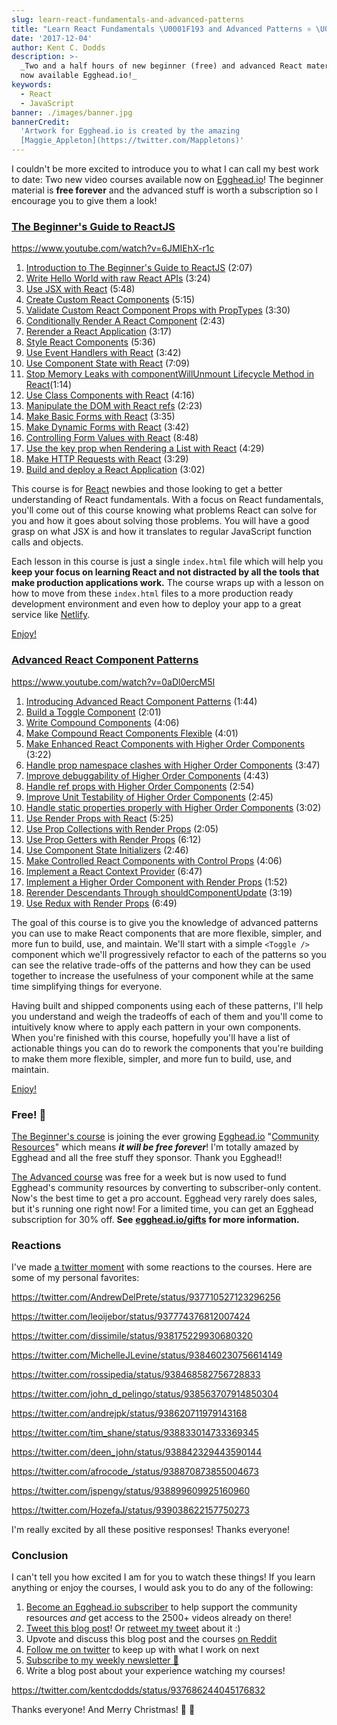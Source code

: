 ```yaml
---
slug: learn-react-fundamentals-and-advanced-patterns
title: "Learn React Fundamentals \U0001F193 and Advanced Patterns ⚛️ \U0001F381"
date: '2017-12-04'
author: Kent C. Dodds
description: >-
  _Two and a half hours of new beginner (free) and advanced React material are
  now available Egghead.io!_
keywords:
  - React
  - JavaScript
banner: ./images/banner.jpg
bannerCredit:
  'Artwork for Egghead.io is created by the amazing
  [Maggie_Appleton](https://twitter.com/Mappletons)'
---
```


I couldn't be more excited to introduce you to what I can call my best work to
date: Two new video courses available now on [Egghead.io](http://egghead.io/)!
The beginner material is **free forever** and the advanced stuff is worth a
subscription so I encourage you to give them a look!

### [The Beginner's Guide to ReactJS](https://egghead.io/courses/the-beginner-s-guide-to-reactjs)

https://www.youtube.com/watch?v=6JMIEhX-r1c

1.  [Introduction to The Beginner's Guide to ReactJS](https://egghead.io/lessons/react-introduction-to-the-beginner-s-guide-to-reactjs)
    (2:07)
2.  [Write Hello World with raw React APIs](https://egghead.io/lessons/react-write-hello-world-with-raw-react-apis)
    (3:24)
3.  [Use JSX with React](https://egghead.io/lessons/react-use-jsx-with-react)
    (5:48)
4.  [Create Custom React Components](https://egghead.io/lessons/react-create-custom-react-components)
    (5:15)
5.  [Validate Custom React Component Props with PropTypes](https://egghead.io/lessons/react-validate-custom-react-component-props-with-proptypes)
    (3:30)
6.  [Conditionally Render A React Component](https://egghead.io/lessons/egghead-conditionally-render-a-react-component)
    (2:43)
7.  [Rerender a React Application](https://egghead.io/lessons/react-rerender-a-react-application)
    (3:17)
8.  [Style React Components](https://egghead.io/lessons/react-style-react-components)
    (5:36)
9.  [Use Event Handlers with React](https://egghead.io/lessons/egghead-use-event-handlers-with-react)
    (3:42)
10. [Use Component State with React](https://egghead.io/lessons/react-use-component-state-with-react)
    (7:09)
11. [Stop Memory Leaks with componentWillUnmount Lifecycle Method in React](https://egghead.io/lessons/react-stop-memory-leaks-with-componentwillunmount-lifecycle-method-in-react)(1:14)
12. [Use Class Components with React](https://egghead.io/lessons/egghead-use-class-components-with-react)
    (4:16)
13. [Manipulate the DOM with React refs](https://egghead.io/lessons/egghead-manipulate-the-dom-with-react-refs)
    (2:23)
14. [Make Basic Forms with React](https://egghead.io/lessons/egghead-make-basic-forms-with-react)
    (3:35)
15. [Make Dynamic Forms with React](https://egghead.io/lessons/egghead-make-dynamic-forms-with-react)
    (3:42)
16. [Controlling Form Values with React](https://egghead.io/lessons/egghead-controlling-form-values-with-react)
    (8:48)
17. [Use the key prop when Rendering a List with React](https://egghead.io/lessons/egghead-use-the-key-prop-when-rendering-a-list-with-react)
    (4:29)
18. [Make HTTP Requests with React](https://egghead.io/lessons/egghead-make-http-requests-with-react)
    (3:29)
19. [Build and deploy a React Application](https://egghead.io/lessons/egghead-build-and-deploy-a-react-application)
    (3:02)

This course is for [React](https://reactjs.org/) newbies and those looking to
get a better understanding of React fundamentals. With a focus on React
fundamentals, you'll come out of this course knowing what problems React can
solve for you and how it goes about solving those problems. You will have a good
grasp on what JSX is and how it translates to regular JavaScript function calls
and objects.

Each lesson in this course is just a single `index.html` file which will help
you **keep your focus on learning React and not distracted by all the tools that
make production applications work.** The course wraps up with a lesson on how to
move from these `index.html` files to a more production ready development
environment and even how to deploy your app to a great service like
[Netlify](https://www.netlify.com/).

[Enjoy!](https://egghead.io/courses/the-beginner-s-guide-to-reactjs)

### [Advanced React Component Patterns](https://egghead.io/courses/advanced-react-component-patterns)

https://www.youtube.com/watch?v=0aDl0ercM5I

1.  [Introducing Advanced React Component Patterns](https://egghead.io/lessons/react-introducing-advanced-react-component-patterns)
    (1:44)
2.  [Build a Toggle Component](https://egghead.io/lessons/react-build-a-toggle-component)
    (2:01)
3.  [Write Compound Components](https://egghead.io/lessons/react-write-compound-components)
    (4:06)
4.  [Make Compound React Components Flexible](https://egghead.io/lessons/react-make-compound-react-components-flexible)
    (4:01)
5.  [Make Enhanced React Components with Higher Order Components](https://egghead.io/lessons/react-make-enhanced-react-components-with-higher-order-components)
    (3:22)
6.  [Handle prop namespace clashes with Higher Order Components](https://egghead.io/lessons/react-handle-prop-namespace-clashes-with-higher-order-components)
    (3:47)
7.  [Improve debuggability of Higher Order Components](https://egghead.io/lessons/react-improve-debuggability-of-higher-order-components)
    (4:43)
8.  [Handle ref props with Higher Order Components](https://egghead.io/lessons/react-handle-ref-props-with-higher-order-components)
    (2:54)
9.  [Improve Unit Testability of Higher Order Components](https://egghead.io/lessons/react-improve-unit-testability-of-higher-order-components)
    (2:45)
10. [Handle static properties properly with Higher Order Components](https://egghead.io/lessons/react-handle-static-properties-properly-with-higher-order-components)
    (3:02)
11. [Use Render Props with React](https://egghead.io/lessons/react-use-render-props-with-react)
    (5:25)
12. [Use Prop Collections with Render Props](https://egghead.io/lessons/react-use-prop-collections-with-render-props)
    (2:05)
13. [Use Prop Getters with Render Props](https://egghead.io/lessons/react-use-prop-getters-with-render-props)
    (6:12)
14. [Use Component State Initializers](https://egghead.io/lessons/react-use-component-state-initializers)
    (2:46)
15. [Make Controlled React Components with Control Props](https://egghead.io/lessons/react-make-controlled-react-components-with-control-props)
    (4:06)
16. [Implement a React Context Provider](https://egghead.io/lessons/react-implement-a-react-context-provider)
    (6:47)
17. [Implement a Higher Order Component with Render Props](https://egghead.io/lessons/react-implement-a-higher-order-component-with-render-props)
    (1:52)
18. [Rerender Descendants Through shouldComponentUpdate](https://egghead.io/lessons/react-rerender-descendants-through-shouldcomponentupdate)
    (3:19)
19. [Use Redux with Render Props](https://egghead.io/lessons/react-use-redux-with-render-props)
    (6:49)

The goal of this course is to give you the knowledge of advanced patterns you
can use to make React components that are more flexible, simpler, and more fun
to build, use, and maintain. We'll start with a simple `<Toggle />` component
which we'll progressively refactor to each of the patterns so you can see the
relative trade-offs of the patterns and how they can be used together to
increase the usefulness of your component while at the same time simplifying
things for everyone.

Having built and shipped components using each of these patterns, I'll help you
understand and weigh the tradeoffs of each of them and you'll come to
intuitively know where to apply each pattern in your own components. When you're
finished with this course, hopefully you'll have a list of actionable things you
can do to rework the components that you're building to make them more flexible,
simpler, and more fun to build, use, and maintain.

[Enjoy!](https://egghead.io/courses/advanced-react-component-patterns)

### Free! 🤑

[The Beginner's course](https://egghead.io/courses/the-beginner-s-guide-to-reactjs)
is joining the ever growing [Egghead.io](http://egghead.io/)
"[Community Resources](https://egghead.io/community/resources)" which means
**_it will be free forever_**! I'm totally amazed by Egghead and all the free
stuff they sponsor. Thank you Egghead!!

[The Advanced course](https://egghead.io/courses/advanced-react-component-patterns)
was free for a week but is now used to fund Egghead's community resources by
converting to subscriber-only content. Now's the best time to get a pro account.
Egghead very rarely does sales, but it's running one right now! For a limited
time, you can get an Egghead subscription for 30% off. **See**
[**egghead.io/gifts**](https://egghead.io/gifts) **for more information.**

### Reactions

I've made [a twitter moment](https://twitter.com/i/moments/939148994017509376)
with some reactions to the courses. Here are some of my personal favorites:

https://twitter.com/AndrewDelPrete/status/937710527123296256

https://twitter.com/leoijebor/status/937774376812007424

https://twitter.com/dissimile/status/938175229930680320

https://twitter.com/MichelleJLevine/status/938460230756614149

https://twitter.com/rossipedia/status/938468582756728833

https://twitter.com/john_d_pelingo/status/938563707914850304

https://twitter.com/andrejpk/status/938620711979143168

https://twitter.com/tim_shane/status/938833014733369345

https://twitter.com/deen_john/status/938842329443590144

https://twitter.com/afrocode_/status/938870873855004673

https://twitter.com/jspengy/status/938899609925160960

https://twitter.com/HozefaJ/status/939038622157750273

I'm really excited by all these positive responses! Thanks everyone!

### Conclusion

I can't tell you how excited I am for you to watch these things! If you learn
anything or enjoy the courses, I would ask you to do any of the following:

1.  [Become an Egghead.io subscriber](https://egghead.io/pricing) to help
    support the community resources _and_ get access to the 2500+ videos already
    on there!
2.  [Tweet this blog post](https://twitter.com/intent/tweet?text=%F0%9F%8E%81%E2%9A%9B%EF%B8%8F%20%E2%80%9CLearn%20React%20Fundamentals%20and%20Advanced%20Patterns%E2%80%9D%20by%20%40kentcdodds%20https%3A%2F%2Fblog.kentcdodds.com%2Flearn-react-fundamentals-and-advanced-patterns-eac90341c9db%20%F0%9F%8E%81%E2%9A%9B%EF%B8%8F)!
    Or
    [retweet my tweet](https://twitter.com/kentcdodds/status/937686244045176832)
    about it :)
3.  Upvote and discuss this blog post and the courses
    [on Reddit](https://www.reddit.com/r/reactjs/comments/7hq91g/learn_react_fundamentals_and_advanced_patterns/)
4.  [Follow me on twitter](https://twitter.com/kentcdodds) to keep up with what
    I work on next
5.  [Subscribe to my weekly newsletter 💌](http://kcd.im/news)
6.  Write a blog post about your experience watching my courses!

https://twitter.com/kentcdodds/status/937686244045176832

Thanks everyone! And Merry Christmas! 🎁 🎄
